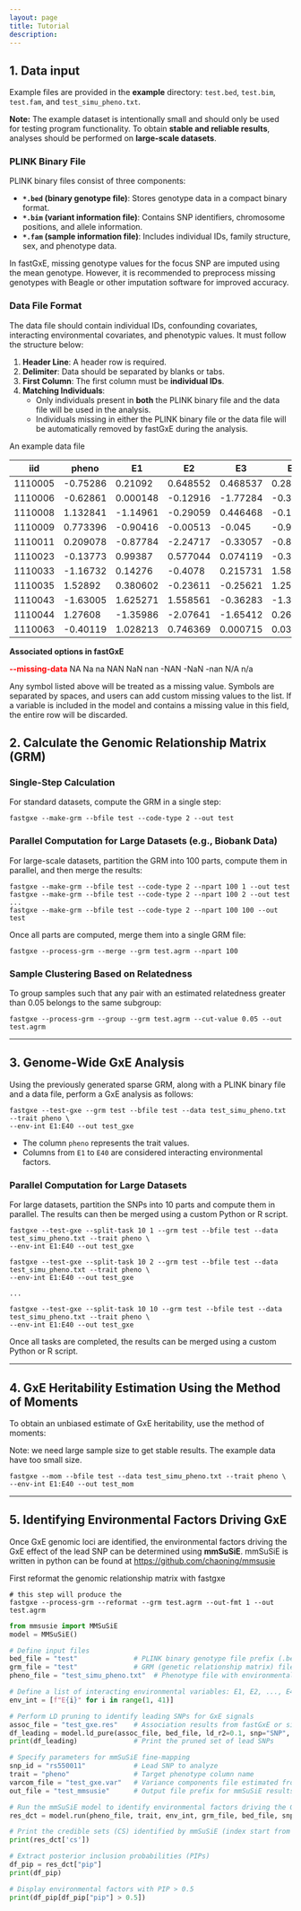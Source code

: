 ```yaml
---
layout: page
title: Tutorial
description:
---
```




## 1. Data input

Example files are provided in the **example** directory:
 `test.bed`, `test.bim`, `test.fam`, and `test_simu_pheno.txt`.

**Note:** The example dataset is intentionally small and should only be used for testing program functionality.
 To obtain **stable and reliable results**, analyses should be performed on **large-scale datasets**.

### PLINK Binary File

PLINK binary files consist of three components:

- **`*.bed` (binary genotype file)**: Stores genotype data in a compact binary format.
- **`*.bim` (variant information file)**: Contains SNP identifiers, chromosome positions, and allele information.
- **`*.fam` (sample information file)**: Includes individual IDs, family structure, sex, and phenotype data.

In fastGxE, missing genotype values for the focus SNP are imputed using the mean genotype. However, it is recommended to preprocess missing genotypes with Beagle or other imputation software for improved accuracy.



### Data File Format

The data file should contain individual IDs, confounding covariates, interacting environmental covariates, and phenotypic values. It must follow the structure below:

1. **Header Line**: A header row is required.
2. **Delimiter**: Data should be separated by blanks or tabs.
3. **First Column**: The first column must be **individual IDs**.
4. **Matching Individuals**:
   - Only individuals present in **both** the PLINK binary file and the data file will be used in the analysis.
   - Individuals missing in either the PLINK binary file or the data file will be automatically removed by fastGxE during the analysis.

An example data file

| iid     | pheno    | E1       | E2       | E3       | E4       | E5       | E6       | E7       | E8       | E9       | E10      | E11      | E12      | E13      | E14      | E15      | E16      | E17      | E18      | E19      | E20      | E21      | E22      | E23      | E24      | E25      | E26      | E27      | E28      | E29      | E30      | E31      | E32      | E33      | E34      | E35      | E36      | E37      | E38      | E39      | E40      |
| ------- | -------- | -------- | -------- | -------- | -------- | -------- | -------- | -------- | -------- | -------- | -------- | -------- | -------- | -------- | -------- | -------- | -------- | -------- | -------- | -------- | -------- | -------- | -------- | -------- | -------- | -------- | -------- | -------- | -------- | -------- | -------- | -------- | -------- | -------- | -------- | -------- | -------- | -------- | -------- | -------- | -------- |
| 1110005 | -0.75286 | 0.21092  | 0.648552 | 0.468537 | 0.285131 | -0.15092 | -0.1555  | -0.56958 | 0.07954  | -0.1891  | 0.338504 | -0.07503 | 0.744465 | -1.2262  | -0.77347 | -0.9495  | 0.204434 | 0.287995 | -0.36906 | 0.023615 | 0.100999 | 0.913586 | 0.281957 | -0.26894 | 1.076054 | 0.631956 | -0.25934 | -0.12063 | 0.293751 | -0.14226 | 0.269535 | -0.69097 | 0.12688  | 1.172146 | -0.77402 | -1.75724 | -2.34637 | -0.57211 | 1.166077 | -0.4581  | -0.55331 |
| 1110006 | -0.62861 | 0.000148 | -0.12916 | -1.77284 | -0.31648 | 0.461651 | 0.281532 | -0.74519 | -1.43904 | -0.94778 | -0.1699  | 0.276132 | 0.292023 | -0.52048 | 0.963399 | 0.311522 | -1.27339 | 0.302758 | -0.91646 | 1.055273 | 0.500981 | -0.87986 | -0.48948 | 0.78681  | 1.010843 | -1.76933 | 1.697091 | -0.32637 | -0.83483 | -1.82932 | -1.17107 | 0.733051 | -0.82921 | -0.22705 | 0.509752 | -0.06756 | 1.728553 | -0.03009 | -1.43085 | 0.59895  | 0.836599 |
| 1110008 | 1.132841 | -1.14961 | -0.29059 | 0.446468 | -0.15161 | 0.222543 | -0.33517 | 0.81958  | 0.502829 | -1.87353 | -0.82221 | 0.332078 | 1.77179  | -0.12034 | -0.81934 | 0.500914 | 0.265973 | -0.81532 | 0.794444 | 1.517311 | -1.1751  | 0.228761 | -0.07199 | 0.446747 | 0.091397 | -1.82258 | 0.542994 | -0.16897 | 0.352514 | -1.63777 | -0.10023 | 1.466236 | 0.746707 | 0.59923  | 0.515903 | 0.473775 | 1.697436 | 1.165627 | 0.500921 | 1.237719 | -0.10859 |
| 1110009 | 0.773396 | -0.90416 | -0.00513 | -0.045   | -0.90065 | -0.46537 | 0.752511 | 0.355544 | 0.359747 | 1.585845 | -0.38118 | -0.50373 | 0.253581 | -0.44434 | -0.5287  | -0.15618 | 1.483534 | 1.320471 | 0.593645 | 0.506708 | -0.65951 | 0.033098 | -1.52481 | 1.100987 | 0.33127  | -0.45424 | -0.18036 | 1.700584 | 1.22     | -0.86434 | -0.15836 | 0.332595 | 1.73738  | 1.11772  | -0.92361 | -0.39209 | -3.61622 | 0.128307 | -0.20065 | 0.291977 | -1.28622 |
| 1110011 | 0.209078 | -0.87784 | -2.24717 | -0.33057 | -0.87823 | 1.68817  | 0.193299 | 0.753634 | -0.22589 | -2.1622  | 1.294862 | 0.898332 | -0.33214 | -1.23525 | -1.06617 | -1.29512 | 1.44334  | -1.03666 | -0.44052 | -1.22453 | -0.03294 | 1.713709 | -0.53588 | -0.11923 | -0.68673 | 0.378322 | -1.08003 | 0.897898 | -2.00473 | 1.621039 | -1.26384 | 0.352975 | -0.45193 | -0.36424 | -0.07237 | -0.4594  | 0.971471 | -0.84527 | 0.207248 | 2.920991 | -0.81485 |
| 1110023 | -0.13773 | 0.99387  | 0.577044 | 0.074119 | -0.34685 | -1.34186 | 0.63063  | 0.828125 | 1.127962 | 0.679971 | 0.242218 | -0.06751 | -0.13105 | -1.01052 | -0.86894 | -1.46575 | 0.20377  | -0.93781 | -1.36779 | 0.476924 | -1.15502 | -0.0056  | 0.40834  | -1.19064 | -0.12594 | -0.13059 | -0.50763 | 0.904232 | -1.18535 | -0.87793 | -1.05899 | -0.01426 | 1.457778 | 1.412801 | 0.00192  | 0.074879 | -0.10291 | 1.164542 | 0.203062 | 0.478138 | 1.223259 |
| 1110033 | -1.16732 | 0.14276  | -0.4078  | 0.215731 | 1.581048 | 0.077753 | -0.12957 | -0.91409 | -1.17939 | -0.74846 | 1.230236 | -0.41687 | 0.228574 | 0.667259 | 1.042392 | 0.16277  | -0.22133 | 1.092244 | -0.20791 | 0.527073 | 0.03231  | -0.46105 | 0.084871 | -1.07208 | 0.936474 | 0.117742 | 0.472216 | 0.086622 | 0.072974 | 0.02184  | -0.47137 | 0.089335 | -1.54968 | -0.10841 | 1.040897 | -0.19092 | -0.95165 | 0.342614 | 0.174287 | 0.104902 | 0.20719  |
| 1110035 | 1.52892  | 0.380602 | -0.23611 | -0.25621 | 1.251567 | -1.07136 | 1.600939 | -1.5843  | 0.54906  | 1.703418 | -1.6009  | 0.126096 | -0.13079 | -0.30247 | -1.79334 | 0.608061 | -1.37453 | -0.59196 | -1.2016  | 0.451544 | 0.170108 | -1.18104 | 0.517898 | -0.84502 | 1.49383  | 0.509155 | -0.28951 | 0.18437  | -0.27631 | 0.032461 | 2.121288 | 1.155691 | -0.84489 | 0.037005 | -0.19401 | -0.7891  | -1.29008 | -0.49291 | -0.82919 | -0.94171 | 0.200087 |
| 1110043 | -1.63005 | 1.625271 | 1.558561 | -0.36283 | -1.31468 | -0.38357 | 0.820452 | 1.067546 | 1.625511 | 1.289687 | -1.14444 | 1.275622 | 1.990491 | -0.69936 | -0.08353 | -0.63966 | 2.483601 | -1.80873 | 0.815655 | 0.134742 | 1.330531 | -0.32461 | -0.33861 | 0.008995 | -0.55535 | 1.039129 | -0.01007 | -0.38419 | 0.107745 | -2.12606 | -0.17434 | 1.990626 | 4.504256 | 1.592914 | 0.327584 | -0.29862 | -1.24944 | 1.32345  | -0.89109 | 1.247789 | 2.851869 |
| 1110044 | 1.27608  | -1.35986 | -2.07641 | -1.65412 | 0.267007 | 0.046312 | -1.33002 | -0.13738 | -0.05922 | -0.651   | -0.0998  | -0.3337  | 0.188556 | -0.72331 | -0.84339 | 0.091237 | -0.23129 | 0.493803 | -1.79401 | -0.75501 | -0.30332 | -0.32378 | 0.658686 | 1.003795 | -0.26546 | 1.366845 | 1.35157  | -0.17636 | 0.769366 | 0.844615 | -1.59522 | 0.466167 | -0.83507 | -0.00921 | -0.15057 | 0.169063 | 0.677308 | 0.109467 | 0.440098 | 0.611541 | -1.35669 |
| 1110063 | -0.40119 | 1.028213 | 0.746369 | 0.000715 | 0.037617 | 0.65775  | 0.234105 | 0.660881 | -0.09425 | -0.22022 | 0.299793 | -0.31184 | -1.48914 | -0.82789 | -0.88923 | -1.36938 | 0.712816 | 0.124924 | -0.44722 | -1.54906 | 2.592713 | -0.25346 | -1.10651 | 0.757067 | -0.87045 | -1.89933 | 0.686628 | -0.25726 | -1.73575 | -0.51228 | 1.107235 | 1.016678 | -0.60243 | 0.017886 | -2.17325 | -0.19513 | -0.41595 | -1.96924 | -1.52661 | -0.19715 | -0.65824 |

**Associated options in fastGxE**

<font color=red>**--missing-data**</font> NA Na na NAN NaN nan -NAN -NaN -nan N/A n/a

Any symbol listed above will be treated as a missing value. Symbols are separated by spaces, and users can add custom missing values to the list. If a variable is included in the model and contains a missing value in this field, the entire row will be discarded.

## 2. Calculate the Genomic Relationship Matrix (GRM)

### Single-Step Calculation  

For standard datasets, compute the GRM in a single step:  

```
fastgxe --make-grm --bfile test --code-type 2 --out test
```

### Parallel Computation for Large Datasets (e.g., Biobank Data)  

For large-scale datasets, partition the GRM into 100 parts, compute them in parallel, and then merge the results:  

```
fastgxe --make-grm --bfile test --code-type 2 --npart 100 1 --out test
fastgxe --make-grm --bfile test --code-type 2 --npart 100 2 --out test
...
fastgxe --make-grm --bfile test --code-type 2 --npart 100 100 --out test
```

Once all parts are computed, merge them into a single GRM file:  

```
fastgxe --process-grm --merge --grm test.agrm --npart 100
```

### Sample Clustering Based on Relatedness  

To group samples such that any pair with an estimated relatedness greater than 0.05 belongs to the same subgroup:  

```
fastgxe --process-grm --group --grm test.agrm --cut-value 0.05 --out test.agrm
```

---

## 3. Genome-Wide GxE Analysis

Using the previously generated sparse GRM, along with a PLINK binary file and a data file, perform a GxE analysis as follows:  

```
fastgxe --test-gxe --grm test --bfile test --data test_simu_pheno.txt --trait pheno \
--env-int E1:E40 --out test_gxe
```

- The column `pheno` represents the trait values.  
- Columns from `E1` to `E40` are considered interacting environmental factors.  

### Parallel Computation for Large Datasets  

For large datasets, partition the SNPs into 10 parts and compute them in parallel. The results can then be merged using a custom Python or R script.  

```
fastgxe --test-gxe --split-task 10 1 --grm test --bfile test --data test_simu_pheno.txt --trait pheno \
--env-int E1:E40 --out test_gxe 

fastgxe --test-gxe --split-task 10 2 --grm test --bfile test --data test_simu_pheno.txt --trait pheno \
--env-int E1:E40 --out test_gxe 

...

fastgxe --test-gxe --split-task 10 10 --grm test --bfile test --data test_simu_pheno.txt --trait pheno \
--env-int E1:E40 --out test_gxe
```

Once all tasks are completed, the results can be merged using a custom Python or R script.

---

## 4. GxE Heritability Estimation Using the Method of Moments  

To obtain an unbiased estimate of GxE heritability, use the method of moments:  

Note: we need large sample size to get stable results. The example data have too small size.

```
fastgxe --mom --bfile test --data test_simu_pheno.txt --trait pheno \
--env-int E1:E40 --out test_mom
```

---

## 5. Identifying Environmental Factors Driving GxE  

Once GxE genomic loci are identified, the environmental factors driving the GxE effect of the lead SNP can be determined using **mmSuSiE**.  mmSuSiE is written in python can be found at https://github.com/chaoning/mmsusie

First reformat the genomic relationship matrix with fastgxe

```
# this step will produce the 
fastgxe --process-grm --reformat --grm test.agrm --out-fmt 1 --out test.agrm
```



```python
from mmsusie import MMSuSiE
model = MMSuSiE()

# Define input files
bed_file = "test"              # PLINK binary genotype file prefix (.bed/.bim/.fam)
grm_file = "test"              # GRM (genetic relationship matrix) file prefix
pheno_file = "test_simu_pheno.txt"  # Phenotype file with environmental covariates and trait

# Define a list of interacting environmental variables: E1, E2, ..., E40
env_int = [f"E{i}" for i in range(1, 41)]

# Perform LD pruning to identify leading SNPs for GxE signals
assoc_file = "test_gxe.res"    # Association results from fastGxE or similar method
df_leading = model.ld_pure(assoc_file, bed_file, ld_r2=0.1, snp="SNP", p="p_gxe", p_cutoff=5e-8)
print(df_leading)              # Print the pruned set of lead SNPs

# Specify parameters for mmSuSiE fine-mapping
snp_id = "rs550011"            # Lead SNP to analyze
trait = "pheno"                # Target phenotype column name
varcom_file = "test_gxe.var"   # Variance components file estimated from fastGxE --test-gxe
out_file = "test_mmsusie"      # Output file prefix for mmSuSiE results

# Run the mmSuSiE model to identify environmental factors driving the GxE effect
res_dct = model.run(pheno_file, trait, env_int, grm_file, bed_file, snp_id, varcom_file, out_file)

# Print the credible sets (CS) identified by mmSuSiE (index start from 0)
print(res_dct['cs'])

# Extract posterior inclusion probabilities (PIPs)
df_pip = res_dct["pip"]
print(df_pip)

# Display environmental factors with PIP > 0.5
print(df_pip[df_pip["pip"] > 0.5])

```
